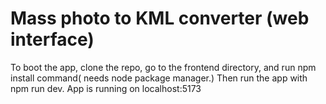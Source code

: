 # Mass photo to KML converter (web interface)

To boot the app, clone the repo, go to the frontend directory, and run npm install command( needs node package manager.)
Then run the app with npm run dev. App is running on localhost:5173